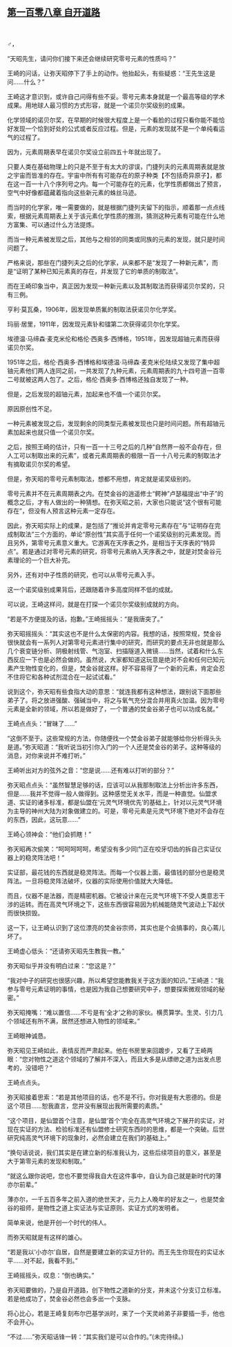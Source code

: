 ## [第一百零八章 自开道路](https://www.xxbiquge.com/11_11207/9132903.html)
﻿

  ♂，

  “天昭先生，请问你们接下来还会继续研究零号元素的性质吗？”

  王崎的问话，让弥天昭停下了手上的动作。他抬起头，有些疑惑：“王先生这是问……什么？”

  王崎这才意识到，或许自己问得有些不妥。零号元素本身就是一个最高等级的学术成果。用地球人最习惯的方式形容，就是一个诺贝尔奖级别的成果。

  化学领域的诺贝尔奖，在早期的时候很大程度上是一个看脸的过程只看你能不能恰好发现一个恰到好处的公式或者反应过程。但是，元素的发现就不是一个单纯看运气的过程了。

  因为，元素周期表早在诺贝尔奖设立前四五十年就出现了。

  只要人类在基础物理上的只是不至于有太大的谬误，门捷列夫的元素周期表就是放之宇宙而皆准的存在。宇宙中所有有可能存在的原子种类【不包括奇异原子】，都在这一百一十八个序列号之内。每一个可能存在的元素，化学性质都做出了预言，空气中好像都蕴藏着指向这些新元素的蛛丝马迹。

  而当时的化学家，唯一需要做的，就是根据门捷列夫留下的指示，顺着那一点点线索，根据元素周期表上关于该元素化学性质的推测，猜测这种元素有可能在什么地方富集、可以通过什么方法提炼。

  而当一种元素被发现之后，其他与之相邻的同类或同族的元素的发现，就只是时间问题了。

  严格来说，那些在门捷列夫之后的化学家，从来都不是“发现了一种新元素”，而是“证明了某种已知元素真的存在，并发现了它的单质的制取法”。

  而在王崎印象当中，真正因为发现一种新元素以及其制取法而获得诺贝尔奖的，只有三例。

  亨利·莫瓦桑，1906年，因发现单质氟的制取法获诺贝尔化学奖。

  玛丽·居里，1911年，因发现元素钋和镭第二次获得诺贝尔化学奖。

  埃德温·马缔森·麦克米伦和格伦·西奥多·西博格，1951年，因发现超铀元素而获得诺贝尔奖。

  1951年之后，格伦·西奥多·西博格和埃德温·马缔森·麦克米伦陆续又发现了集中超铀元素他们两人连同之前，一共发现了九种元素，元素周期表的九十四号道一百零二号就被这两人包了。之后，格伦·西奥多·西博格还独自发现了一种。

  但是，之后发现的超铀元素，加起来也不值一个诺贝尔奖。

  原因原创性不足。

  一种元素被发现之后，发现剩余的同类型元素被发现也只是时间问题。所有超铀元素加起来也就只值一个诺贝尔奖。

  之后，按照王崎的估计，只有一百一十三号之后的几种“自然界一般不会存在，但人工可以制取出来的元素”，或者元素周期表的极限一百一十八号元素的制取法才有摘取诺贝尔奖的希望。

  但是，弥天昭的零号元素制取法，想都不用想，肯定就是诺奖级别的。

  零号元素并不在元素周期表之内。在焚金谷的逍遥修士“鳄神”卢瑟福提出“中子”的概念之后，才有人做出的一种猜想。在弥天昭之前，大家也只能说“这个很有可能存在”，但没有人预言这种元素一定存在。

  因此，弥天昭实际上的成果，是包括了“推论并肯定零号元素存在”与“证明存在完成制取法”三个方面的，单论“原创性”其实高于任何一个诺奖级别的元素发现。而且另外，第零号元素意义重大。它游离在天序表之外，是相当于天序表的“特异点”。若是通过对零号元素的研究，将零号元素纳入天序表之中，就是对焚金谷元素理论的一个巨大补完。

  另外，还有对中子性质的研究，也可以从零号元素入手。

  这一个诺奖级别成果背后，还跟随着许多高度同样不低的成就。

  可以说，王崎这样问，就是在打探一个诺贝尔奖级别成就的方向。

  “若是不方便提及的话，抱歉。”王崎摇摇头：“是我唐突了。”

  弥天昭摇摇头：“其实这也不是什么太保密的内容。我想的话，按照常规，焚金谷很快就会有一系列人对第零号元素进行集中的研究，而研究的要点无非也就是那么几个衰变链分析、阴极射线管、气泡室、扫描隧道入微镜……当然，试着和什么东西反应一下也是必然会做的。虽然说，大家都知道这玩意是绝对不会和任何已知元素产生物性变化的，但是，焚金谷就这样。好不容易得了一个新的元素，肯定会忍不住将它和各种试剂混合在一起试试看。”

  说到这个，弥天昭有些食指大动的意思：“就连我都有这种想法，跟别说下面那些弟子了。将之放进强酸、强碱当中，将之与氧气充分混合并用真火加温。因为零号元素是全新的领域，所以若是做好了，一个普通的焚金谷弟子也可以功成名就。”

  王崎点点头：“冒昧了……”

  “这倒不至于。这些常规的方法，你随便找一个焚金谷弟子就能够给你分析得头头是道。”弥天昭道：“我听说当初引你入门的一个人还是焚金谷的弟子。这种等级的消息，对你来说并不难打听。”

  王崎听出对方的弦外之音：“您是说……还有难以打听的部分？”

  弥天昭点点头：“虽然智慧足够的话，应该可以从我那制取法上分析出许多东西，但是……我并不觉得一般人做得到。这种感觉无关水平，而是一种直觉。仙盟求道、实证的诸多标准，都是仙盟在‘元灵气环境优先’的基础上，针对以元灵气环境为主导的神州大陆为对象做建立的。可是，零号元素是元灵气环境下绝对不会存在的东西，因此，这玩意……”

  王崎心领神会：“他们会抓瞎！”

  弥天昭再次偷笑：“呵呵呵呵呵，希望没有多少同门正在咬牙切齿的拆自己实证仪器上的稳灵阵法吧！”

  实证部，最花钱的东西就是稳灵阵法。而每一个仪器上面，最值钱的部分也是稳灵阵法。一旦将稳灵阵法破坏，仪器的实际使用价值就大大降低。

  而且，仪器不是法器，而是精密机器。它被设计来在元灵气环境下不受人类意志干涉的运转。而在高灵气环境之下，这些东西很容易因为机械能随灵气波动上下起伏而很快损毁。

  这一下，让王崎认识到了这位漂亮的焚金谷宗师，其实也是个会搞事的，良心蔫儿坏了。

  王崎虚心低头：“还请弥天昭先生教我一教。”

  弥天昭似乎并没有明白过来：“您这是？”

  “我对中子的研究也很感兴趣，所以希望您能教我关于这方面的知识。”王崎道：“我参与零号元素证明的事情，也是因为我自己想要研究中子，想要探索微观领域的秘密。”

  弥天昭掩嘴：“难以置信……不亏是有‘全才’之称的家伙。横贯算学。生灵、引力几个领域还有所不满，居然还想进入物性的领域来。”

  王崎眼神诚恳。

  弥天昭见王崎如此，表情反而严肃起来。他在书房里来回踱步，又看了王崎两眼：“您对物性之道这个领域的了解并不深入，而且大多是从缥缈之道为出发点思考的，没错吧？”

  王崎点点头。

  弥天昭接着思索：“若是其他项目的话，也不是不行。你对我是有大恩德的。但是这个项目……恕我直言，您并没有展现出我所需要的素质。”

  “这个项目，是仙盟首个注意，是仙盟‘首个’完全在高灵气环境之下展开的实证，对现在实证的方法、检验标准还有仙盟修士研究东西时的思维，都是一个突破。后世研究纯高灵气环境下的现象时，必然会建立在我们的基础上。”

  “换句话说说，我们其实是在建立新的标准我认为，这些后续项目的意义，甚至是大于第零元素的发现和制取。”

  “就这么跟你说吧，您也不要觉得我自大在这件事中，自认为自己就是新时代的薄亦尔前辈。”

  薄亦尔，一千五百多年之前入道的绝世天才，元力上人晚年的好友之一，也是焚金谷的祖师，是物性之道上实证法与实证原则、实证方式的发明者。

  简单来说，他是开创一个时代的伟人。

  而弥天昭就是有这样的雄心。

  “若是我以‘小亦尔’自居，自然是要建立新的实证方针的。而王先生你现在的实证水平……对不起，我看不到。”

  王崎摇摇头，叹息：“倒也确实。”

  弥天昭要做的，乃是自开道路，创下物性之道新的分支，并未这个分支订立标准。若是他成功了，焚金谷必然也会多出一个支脉。

  将心比心，若是王崎复刻布尔巴基学派时，来了一个天灵岭弟子非要插一手，他也不会开心。

  “不过……”弥天昭话锋一转：“其实我们是可以合作的。”(未完待续。)
